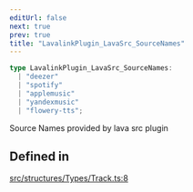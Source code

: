 ```yaml
---
editUrl: false
next: true
prev: true
title: "LavalinkPlugin_LavaSrc_SourceNames"
---
```


```ts
type LavalinkPlugin_LavaSrc_SourceNames: 
  | "deezer"
  | "spotify"
  | "applemusic"
  | "yandexmusic"
  | "flowery-tts";
```

Source Names provided by lava src plugin

## Defined in

[src/structures/Types/Track.ts:8](https://github.com/appujet/lavalink-client/blob/4880e032861893b27e80b7c2d6c36639afbb3479/src/structures/Types/Track.ts#L8)

